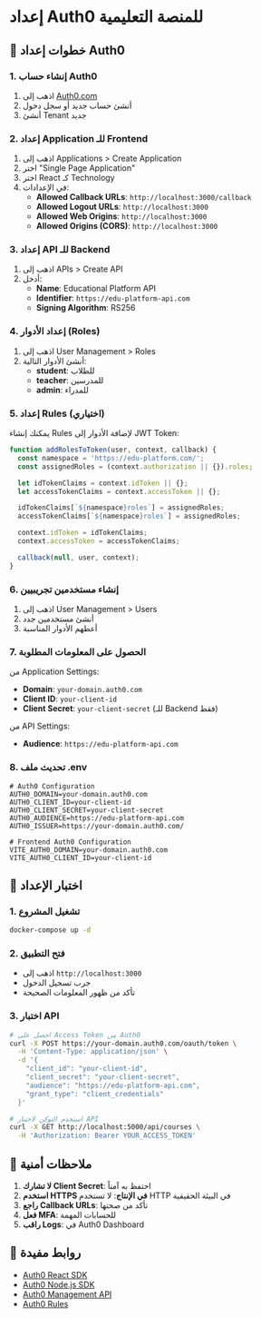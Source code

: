 # إعداد Auth0 للمنصة التعليمية

## 🔐 خطوات إعداد Auth0

### 1. إنشاء حساب Auth0
1. اذهب إلى [Auth0.com](https://auth0.com)
2. أنشئ حساب جديد أو سجل دخول
3. أنشئ Tenant جديد

### 2. إعداد Application للـ Frontend
1. اذهب إلى Applications > Create Application
2. اختر "Single Page Application"
3. اختر React كـ Technology
4. في الإعدادات:
   - **Allowed Callback URLs**: `http://localhost:3000/callback`
   - **Allowed Logout URLs**: `http://localhost:3000`
   - **Allowed Web Origins**: `http://localhost:3000`
   - **Allowed Origins (CORS)**: `http://localhost:3000`

### 3. إعداد API للـ Backend
1. اذهب إلى APIs > Create API
2. أدخل:
   - **Name**: Educational Platform API
   - **Identifier**: `https://edu-platform-api.com`
   - **Signing Algorithm**: RS256

### 4. إعداد الأدوار (Roles)
1. اذهب إلى User Management > Roles
2. أنشئ الأدوار التالية:
   - **student**: للطلاب
   - **teacher**: للمدرسين
   - **admin**: للمدراء

### 5. إعداد Rules (اختياري)
يمكنك إنشاء Rules لإضافة الأدوار إلى JWT Token:

```javascript
function addRolesToToken(user, context, callback) {
  const namespace = 'https://edu-platform.com/';
  const assignedRoles = (context.authorization || {}).roles;

  let idTokenClaims = context.idToken || {};
  let accessTokenClaims = context.accessToken || {};

  idTokenClaims[`${namespace}roles`] = assignedRoles;
  accessTokenClaims[`${namespace}roles`] = assignedRoles;

  context.idToken = idTokenClaims;
  context.accessToken = accessTokenClaims;

  callback(null, user, context);
}
```

### 6. إنشاء مستخدمين تجريبيين
1. اذهب إلى User Management > Users
2. أنشئ مستخدمين جدد
3. أعطهم الأدوار المناسبة

### 7. الحصول على المعلومات المطلوبة
من Application Settings:
- **Domain**: `your-domain.auth0.com`
- **Client ID**: `your-client-id`
- **Client Secret**: `your-client-secret` (للـ Backend فقط)

من API Settings:
- **Audience**: `https://edu-platform-api.com`

### 8. تحديث ملف .env
```env
# Auth0 Configuration
AUTH0_DOMAIN=your-domain.auth0.com
AUTH0_CLIENT_ID=your-client-id
AUTH0_CLIENT_SECRET=your-client-secret
AUTH0_AUDIENCE=https://edu-platform-api.com
AUTH0_ISSUER=https://your-domain.auth0.com/

# Frontend Auth0 Configuration
VITE_AUTH0_DOMAIN=your-domain.auth0.com
VITE_AUTH0_CLIENT_ID=your-client-id
```

## 🔧 اختبار الإعداد

### 1. تشغيل المشروع
```bash
docker-compose up -d
```

### 2. فتح التطبيق
- اذهب إلى `http://localhost:3000`
- جرب تسجيل الدخول
- تأكد من ظهور المعلومات الصحيحة

### 3. اختبار API
```bash
# احصل على Access Token من Auth0
curl -X POST https://your-domain.auth0.com/oauth/token \
  -H 'Content-Type: application/json' \
  -d '{
    "client_id": "your-client-id",
    "client_secret": "your-client-secret",
    "audience": "https://edu-platform-api.com",
    "grant_type": "client_credentials"
  }'

# استخدم التوكن لاختبار API
curl -X GET http://localhost:5000/api/courses \
  -H 'Authorization: Bearer YOUR_ACCESS_TOKEN'
```

## 🚨 ملاحظات أمنية

1. **لا تشارك Client Secret**: احتفظ به آمناً
2. **استخدم HTTPS في الإنتاج**: لا تستخدم HTTP في البيئة الحقيقية
3. **راجع Callback URLs**: تأكد من صحتها
4. **فعل MFA**: للحسابات المهمة
5. **راقب Logs**: في Auth0 Dashboard

## 🔗 روابط مفيدة

- [Auth0 React SDK](https://auth0.com/docs/libraries/auth0-react)
- [Auth0 Node.js SDK](https://auth0.com/docs/libraries/auth0-node)
- [Auth0 Management API](https://auth0.com/docs/api/management/v2)
- [Auth0 Rules](https://auth0.com/docs/rules)